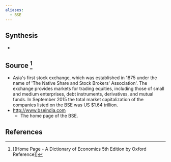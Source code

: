```yaml
---
aliases:
  - BSE
---
```

## Synthesis
- 
## Source [^1]
- Asia's first stock exchange, which was established in 1875 under the name of 'The Native Share and Stock Brokers' Association'. The exchange provides markets for trading equities, including those of small and medium enterprises, debt instruments, derivatives, and mutual funds. In September 2015 the total market capitalization of the companies listed on the BSE was US $\$ 1.64$ trillion.
- http://www.bseindia.com
	- The home page of the BSE.
## References

[^1]: [[Home Page - A Dictionary of Economics 5th Edition by Oxford Reference]]
